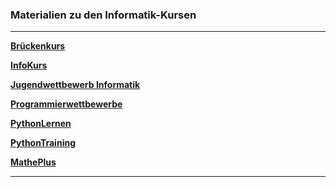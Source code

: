 ### Materialien zu den Informatik-Kursen

---

**[Brückenkurs](https://github.com/ktheu/Brueckenkurs/blob/main/README.md)**

**[InfoKurs](https://github.com/ktheu/InfoKurs#readme.md)** 

**[Jugendwettbewerb Informatik](https://ktheu.github.io/jwinf/)**

**[Programmierwettbewerbe](https://github.com/ktheu/Programmierwettbewerbe#readme)**

**[PythonLernen](https://github.com/ktheu/PythonLernen#readme)**

**[PythonTraining](https://github.com/ktheu/Training#readme)**

**[MathePlus](https://ktheu.github.io/MathePlus/)**

---
